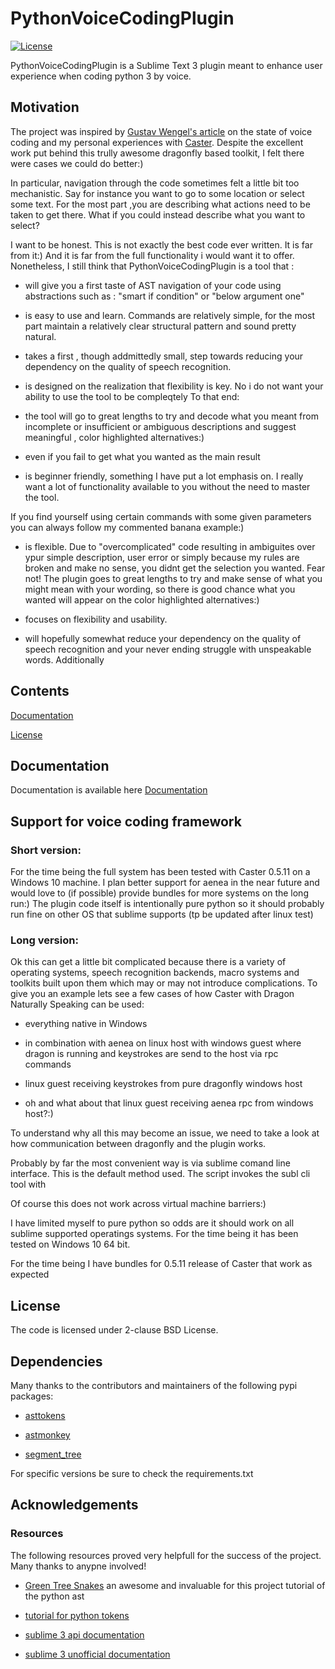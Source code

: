 # PythonVoiceCodingPlugin

[![License](https://img.shields.io/badge/License-BSD%202--Clause-orange.svg)](https://opensource.org/licenses/BSD-2-Clause)

PythonVoiceCodingPlugin is a Sublime Text 3 plugin meant to enhance user experience 
when coding python 3 by voice. 

[](doc/example_5.gif)

## Motivation

The project was inspired by [Gustav Wengel's article](https://medium.com/bambuu/state-of-voice-coding-2017-3d2ff41c5015) on the state of voice coding  and my personal experiences
with  [Caster](https://github.com/dictation-toolbox/Caster). Despite the excellent work put behind this trully awesome dragonfly based toolkit, I felt there were cases we could do better:)

In particular, navigation through the code sometimes felt a little bit too mechanistic. Say for instance you want to go to some location or select some text. For the most part ,you are  describing what actions 
need to be taken to get there. What if you could instead describe what you want to select? 


I want to be honest. This is not exactly the best code ever written. It is far from it:) And it is far from the full functionality i would want it to offer. Nonetheless, I still think that PythonVoiceCodingPlugin is a tool that :

* will give you a first taste of AST navigation of your code using abstractions such as :
"smart if condition" or "below argument one"

* is easy to use and learn. Commands are relatively simple, for the most part maintain a relatively clear structural pattern and sound pretty natural.

* takes a first , though  addmittedly small, step towards reducing your dependency on the quality of speech recognition. 

* is designed on the realization that flexibility is key. No i do not want your ability to use the tool to be compleqtely To that end:

- the tool will go to great lengths to try and decode what you meant from incomplete or insufficient or ambiguous descriptions and suggest meaningful , color highlighted alternatives:) 

- even if you fail to get what you wanted as the main result 

* is beginner friendly, something I have put a lot emphasis on. I really want a lot of functionality available to you without the need to master the tool. 


If you find yourself using certain commands with some given parameters you can always follow my commented banana example:)


* is flexible. Due to "overcomplicated" code resulting in ambiguites over ypur simple description, user error or simply because my rules are broken and make no sense, you didnt get the selection you wanted. Fear not! The plugin goes to great lengths to try and make sense of what you might mean with your wording, so there is good chance what you wanted will appear on the color highlighted alternatives:)


* focuses on flexibility and usability. 

* will hopefully somewhat reduce your dependency on the quality of speech recognition and your never ending struggle with unspeakable words.  Additionally  

## Contents
[Documentation](#documentation)

[License](#license)


## Documentation

Documentation is available here [Documentation](doc/README.md)

## Support for voice coding framework

### Short version:

For the time being the full system has been tested with Caster 0.5.11 on a Windows 10 machine. I plan better support for aenea in the near future and would love to (if possible) provide bundles for more systems on the long run:) The plugin code itself is intentionally pure python so it should probably run fine on other OS that sublime supports (tp be updated after linux test)

### Long version:

Ok this can get a little bit  complicated because there is a variety of operating systems, speech recognition backends, macro systems and toolkits built upon them which may or may not introduce complications. To give you an example lets see a few cases of how Caster with Dragon Naturally Speaking can be used: 

- everything native in Windows 

- in combination with aenea on linux host with windows guest where dragon is running and keystrokes are send to the host via rpc commands 

- linux guest receiving keystrokes from pure dragonfly windows host 

- oh and what about that linux guest receiving aenea rpc from windows host?:)



To understand why all this may become an issue, we need to take a look at how communication between dragonfly and the plugin works. 


Probably by far the most convenient way is via sublime comand line interface. This is the default method used. The script invokes the subl cli tool with 

Of course this does not work across virtual machine barriers:) 



I have limited myself to pure python so odds are it should work on all sublime supported operatings systems. For the time being it has been tested on Windows 10 64 bit.

For the time being I have bundles for 0.5.11 release of Caster that work as expected



## License

The code is licensed under 2-clause BSD License.

## Dependencies

Many thanks to the contributors and maintainers of the following pypi packages:

* [asttokens](https://github.com/gristlabs/asttokens)

* [astmonkey](https://github.com/mutpy/astmonkey)

* [segment_tree](https://github.com/evgeth/segment_tree)

For specific versions be sure to check the requirements.txt

## Acknowledgements

### Resources

The following resources proved very helpfull for the success of the project. Many thanks to anypne involved!

* [Green Tree Snakes](https://greentreesnakes.readthedocs.io/en/latest/nodes.html) an awesome and invaluable for this project tutorial of the python ast

* [tutorial for python tokens](https://www.asmeurer.com/brown-water-python/tokens.html)

* [sublime 3 api documentation]( https://www.sublimetext.com/docs/3/api_reference.html#sublime.View )

* [sublime 3 unofficial documentation]( http://docs.sublimetext.info/en/latest/index.html  )